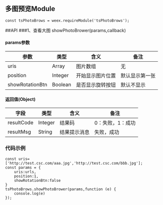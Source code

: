 ## 多图预览Module
````
const tsPhotoBrows = weex.requireModule('tsPhotoBrows');
````
##API
###1、查看大图
showPhotoBrower(params,callback)
#### params参数
|  参数 | 类型  | 含义  |备注 |
| ------------ | ------------ | ------------ | ------------ |
| uris  |  Array | 图片数组  |无  |
| position  |  Integer | 开始显示图片位置  | 默认显示第一张 |
| showRotationBtn  |  Boolean | 是否显示旋转按钮  | 默认不显示 |

#### 返回值(Object)
|  字段 | 类型  | 含义  |备注 |
| ------------ | ------------ | ------------ | ------------ |
| resultCode  | Integer  | 结果码  |   0：失败，1：成功 |
| resultMsg  |  String | 结果提示消息  |  失败，成功 |

### 代码示例
````
const uris=['http://test.csc.com/aaa.jpg','http://test.csc.com/bbb.jpg'];
const params = {
	uris:urls,
	position:1,
	showRotationBtn:false
}
tsPhotoBrows.showPhotoBrower(params,function (e) {
	console.log(e)
});
````

